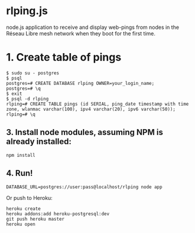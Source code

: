 # rlping.js

node.js application to receive and display web-pings from nodes in the Réseau Libre mesh network when they boot for the first time.

# 1. Create table of pings

    $ sudo su - postgres
    $ psql
    postgres=# CREATE DATABASE rlping OWNER=your_login_name;
    postgres=# \q
    $ exit
    $ psql -d rlping
    rlping=# CREATE TABLE pings (id SERIAL, ping_date timestamp with time zone, wlanmac varchar(100), ipv4 varchar(20), ipv6 varchar(50));
    rlping=# \q

## 3. Install node modules, assuming NPM is already installed:

    npm install

## 4. Run!

    DATABASE_URL=postgres://user:pass@localhost/rlping node app

Or push to Heroku:

    heroku create
    heroku addons:add heroku-postgresql:dev
    git push heroku master
    heroku open

